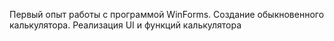 Первый опыт работы с программой WinForms. Создание обыкновенного калькулятора. Реализация UI и функций калькулятора

